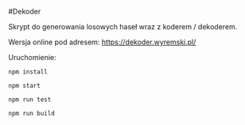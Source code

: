#Dekoder

Skrypt do generowania losowych haseł wraz z koderem / dekoderem.

Wersja online pod adresem: https://dekoder.wyremski.pl/

Uruchomienie:

```
npm install

npm start

npm run test

npm run build
```

